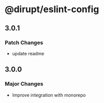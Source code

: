 # @dirupt/eslint-config

## 3.0.1

### Patch Changes

-   update readme

## 3.0.0

### Major Changes

-   Improve integration with monorepo
